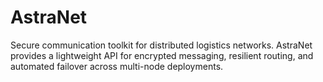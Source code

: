 # AstraNet
Secure communication toolkit for distributed logistics networks. AstraNet provides a lightweight API for encrypted messaging, resilient routing, and automated failover across multi-node deployments.
